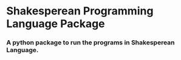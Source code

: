 # Shakesperean Programming Language Package

### A python package to run the programs in Shakesperean Language.